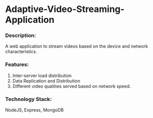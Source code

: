 # Adaptive-Video-Streaming-Application

### Description:

A web application to stream videos based on the device and network characteristics.

### Features:

1. Inter-server load distribution
2. Data Replication and Distribution
3. Different video qualities served based on network speed.

### Technology Stack:

NodeJS, Express, MongoDB
